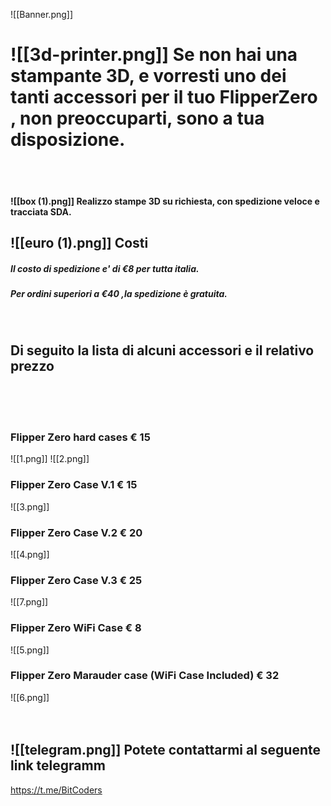 ![[Banner.png]]


# ![[3d-printer.png]] Se non hai una stampante 3D, e vorresti uno dei tanti accessori per il tuo **FlipperZero** , non preoccuparti, sono a tua disposizione.

<br> 
<br> 

#### ![[box (1).png]]  Realizzo stampe 3D su richiesta, con spedizione veloce e tracciata  SDA.

  
## ![[euro (1).png]] Costi
##### Il costo di spedizione e' di €8 per tutta italia.
##### Per ordini superiori a €40 ,la spedizione è gratuita.
<br> 

## Di seguito la lista di alcuni accessori e il relativo prezzo
<br>
<br> 
<br> 

###  Flipper Zero hard cases  € 15

 ![[1.png]]   ![[2.png]]
   <br> 
  
### Flipper Zero Case V.1 € 15

 
 ![[3.png]]
 <br>
### Flipper Zero Case V.2 € 20
![[4.png]]
 <br>
### Flipper Zero Case V.3 € 25
![[7.png]]
 <br>
### Flipper Zero WiFi Case € 8
![[5.png]]
<br>
### Flipper Zero Marauder case (WiFi Case Included) € 32
![[6.png]]
<br>
<br>
<br>
## ![[telegram.png]] Potete contattarmi al seguente link telegramm  
 https://t.me/BitCoders